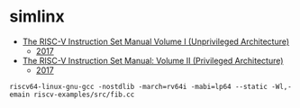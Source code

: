 # simlinx

* [The RISC-V Instruction Set Manual Volume I (Unprivileged Architecture)](https://drive.google.com/file/d/1uviu1nH-tScFfgrovvFCrj7Omv8tFtkp/view)
  * [2017](https://riscv.org/wp-content/uploads/2017/05/riscv-spec-v2.2.pdf)
* [The RISC-V Instruction Set Manual: Volume II (Privileged Architecture)](https://drive.google.com/file/d/17GeetSnT5wW3xNuAHI95-SI1gPGd5sJ_/view)
  * [2017](https://riscv.org/wp-content/uploads/2017/05/riscv-privileged-v1.10.pdf)

```
riscv64-linux-gnu-gcc -nostdlib -march=rv64i -mabi=lp64 --static -Wl,-emain riscv-examples/src/fib.cc
```